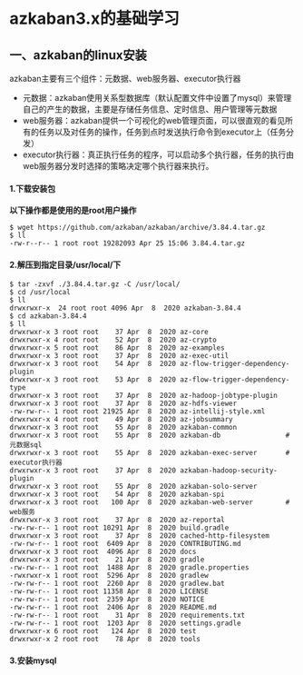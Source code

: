 # azkaban3.x的基础学习

## 一、azkaban的linux安装

azkaban主要有三个组件：元数据、web服务器、executor执行器

+ 元数据：azkaban使用关系型数据库（默认配置文件中设置了mysql）来管理自己的产生的数据，主要是存储任务信息、定时信息、用户管理等元数据
+ web服务器：azkaban提供一个可视化的web管理页面，可以很直观的看见所有的任务以及对任务的操作，任务到点时发送执行命令到executor上（任务分发）
+ executor执行器：真正执行任务的程序，可以启动多个执行器，任务的执行由web服务器分发时选择的策略决定哪个执行器来执行。

#### 1.下载安装包

**以下操作都是使用的是root用户操作**

```shell
$ wget https://github.com/azkaban/azkaban/archive/3.84.4.tar.gz
$ ll
-rw-r--r-- 1 root root 19282093 Apr 25 15:06 3.84.4.tar.gz
```

#### 2.解压到指定目录/usr/local/下

```shell
$ tar -zxvf ./3.84.4.tar.gz -C /usr/local/
$ cd /usr/local
$ ll
drwxrwxr-x  24 root root 4096 Apr  8  2020 azkaban-3.84.4
$ cd azkaban-3.84.4
$ ll
drwxrwxr-x 3 root root    37 Apr  8  2020 az-core
drwxrwxr-x 4 root root    52 Apr  8  2020 az-crypto
drwxrwxr-x 5 root root    86 Apr  8  2020 az-examples
drwxrwxr-x 3 root root    37 Apr  8  2020 az-exec-util
drwxrwxr-x 3 root root    54 Apr  8  2020 az-flow-trigger-dependency-plugin
drwxrwxr-x 3 root root    53 Apr  8  2020 az-flow-trigger-dependency-type
drwxrwxr-x 3 root root    37 Apr  8  2020 az-hadoop-jobtype-plugin
drwxrwxr-x 3 root root    37 Apr  8  2020 az-hdfs-viewer
-rw-rw-r-- 1 root root 21925 Apr  8  2020 az-intellij-style.xml
drwxrwxr-x 4 root root    49 Apr  8  2020 az-jobsummary
drwxrwxr-x 3 root root    55 Apr  8  2020 azkaban-common
drwxrwxr-x 3 root root    55 Apr  8  2020 azkaban-db				# 元数据sql
drwxrwxr-x 3 root root    55 Apr  8  2020 azkaban-exec-server		# executor执行器
drwxrwxr-x 3 root root    37 Apr  8  2020 azkaban-hadoop-security-plugin
drwxrwxr-x 3 root root    55 Apr  8  2020 azkaban-solo-server
drwxrwxr-x 3 root root    54 Apr  8  2020 azkaban-spi
drwxrwxr-x 3 root root   100 Apr  8  2020 azkaban-web-server		# web服务
drwxrwxr-x 3 root root    37 Apr  8  2020 az-reportal
-rw-rw-r-- 1 root root 10291 Apr  8  2020 build.gradle
drwxrwxr-x 3 root root    37 Apr  8  2020 cached-http-filesystem
-rw-rw-r-- 1 root root  6409 Apr  8  2020 CONTRIBUTING.md
drwxrwxr-x 3 root root  4096 Apr  8  2020 docs
drwxrwxr-x 3 root root    21 Apr  8  2020 gradle
-rw-rw-r-- 1 root root  1488 Apr  8  2020 gradle.properties
-rwxrwxr-x 1 root root  5296 Apr  8  2020 gradlew
-rw-rw-r-- 1 root root  2260 Apr  8  2020 gradlew.bat
-rw-rw-r-- 1 root root 11358 Apr  8  2020 LICENSE
-rw-rw-r-- 1 root root  2359 Apr  8  2020 NOTICE
-rw-rw-r-- 1 root root  2406 Apr  8  2020 README.md
-rw-rw-r-- 1 root root    31 Apr  8  2020 requirements.txt
-rw-rw-r-- 1 root root  1203 Apr  8  2020 settings.gradle
drwxrwxr-x 6 root root   124 Apr  8  2020 test
drwxrwxr-x 2 root root    78 Apr  8  2020 tools
```

#### 3.安装mysql

